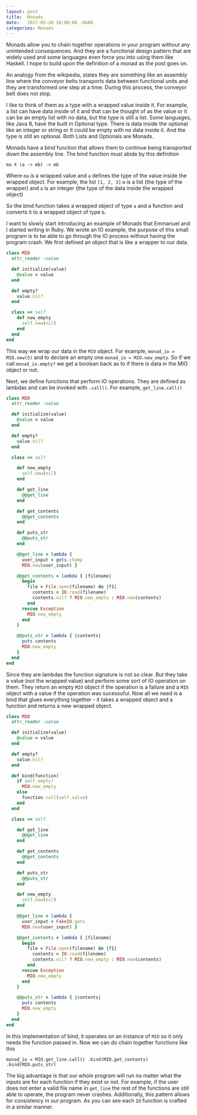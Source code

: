 ```yaml
---
layout: post
title:  Monads
date:   2017-05-26 10:00:00 -0600
categories: Monads
---
```

Monads allow you to chain together operations in your program without any unintended consequences. And they are a functional design pattern that are widely used and some languages even force you into using them like Haskell. I hope to build upon the definition of a monad as the post goes on. 

An analogy from the wikipedia, states they are something like an assembly line where the conveyor belts transports data between functional units and they are transformed one step at a time. During this process, the conveyor belt does not stop. 

I like to think of them as a type with a wrapped value inside it. For example, a list can have data inside of it and that can be thought of as the value or it can be an empty list with no data, but the type is still a list. Some languages, like Java 8, have the built in Optional type. There is data inside the optional like an integer or string or it could be empty with no data inside it. And the type is still an optional. Both Lists and Optionals are Monads.

Monads have a bind function that allows them to continue being transported down the assembly line. The bind function must abide by this definition

```
ma X (a -> mb) -> mb
```

Where `ma` is a wrapped value and `a` defines the type of the value inside the wrapped object. For example, the list `[1, 2, 3]` `m` is a list (the type of the wrapper) and `a` is an integer (the type of the data inside the wrapped object)

So the bind function takes a wrapped object of type `a` and a function and converts it to a wrapped object of type `b`. 

I want to slowly start introducing an example of Monads that Emmanuel and I started writing in Ruby. We wrote an IO example, the purpose of this small program is to be able to go through the IO process without having the program crash. We first defined an object that is like a wrapper to our data. 

```ruby
class MIO
  attr_reader :value

  def initialize(value)
    @value = value
  end

  def empty?
    value.nil?
  end

  class << self
    def new_empty
      self.new(nil)
    end
  end
end
```

This way we wrap our data in the `MIO` object. For example, `monad_io = MIO.new(5)` and to declare an empty one `monad_io = MIO.new_empty`. So if we call `monad_io.empty?` we get a boolean back as to if there is data in the MIO object or not. 

Next, we define functions that perform IO operations. They are defined as lambdas and can be invoked with `.call()`. For example, `get_line.call()`

```ruby
class MIO
  attr_reader :value

  def initialize(value)
    @value = value
  end

  def empty?
    value.nil?
  end

  class << self

    def new_empty
      self.new(nil)
    end

    def get_line
      @@get_line
    end

    def get_contents
      @@get_contents
    end

    def puts_str
      @@puts_str
    end

    @@get_line = lambda {
      user_input = gets.chomp
      MIO.new(user_input) }

    @@get_contents = lambda { |filename|
      begin
        file = File.open(filename) do |f1|
          contents = IO.read(filename)
          contents.nil? ? MIO.new_empty : MIO.new(contents)
        end
      rescue Exception
        MIO.new_empty
      end
    }

    @@puts_str = lambda { |contents|
      puts contents
      MIO.new_empty
    }
  end
end
```

Since they are lambdas the function signature is not so clear. But they take a value (not the wrapped value) and perform some sort of IO operation on them. They return an empty `MIO` object if the operation is a failure and a `MIO` object with a value if the operation was sucessuful. Now all we need is a bind that glues everything together - it takes a wrapped object and a function and returns a new wrapped object. 

```ruby
class MIO
  attr_reader :value

  def initialize(value)
    @value = value
  end

  def empty?
    value.nil?
  end

  def bind(function)
    if self.empty?
      MIO.new_empty
    else
      function.call(self.value)
    end
  end

  class << self

    def get_line
      @@get_line
    end

    def get_contents
      @@get_contents
    end

    def puts_str
      @@puts_str
    end

    def new_empty
      self.new(nil)
    end

    @@get_line = lambda {
      user_input = FakeIO.gets
      MIO.new(user_input) }

    @@get_contents = lambda { |filename|
      begin
        file = File.open(filename) do |f1|
          contents = IO.read(filename)
          contents.nil? ? MIO.new_empty : MIO.new(contents)
        end
      rescue Exception
        MIO.new_empty
      end
    }

    @@puts_str = lambda { |contents|
      puts contents
      MIO.new_empty
    }
  end
end
```

In this implementation of bind, it operates on an instance of `MIO` so it only needs the function passed in. Now we can do chain together functions like this

`monad_io = MIO.get_line.call()
            .bind(MIO.get_contents)
            .bind(MIO.puts_str)`

The big advantage is that our whole program will run no matter what the inputs are for each function if they exist or not. For example, if the user does not enter a valid file name in `get_line` the rest of the functions are still able to operate, the program never crashes. Additionally, this pattern allows for consistency in our program. As you can see each `IO` function is crafted in a similar manner. 



<!---
In math notation m has to have these 3 functions defined on it: 
1. `return : a -> m a`

public Optional<Integer> return(int number){
  return new Optional<Integer>(number);
}


2. fmap : (a -> b) X m a -> m b (this is a functor) 

f: (a -> m b)
g: (b -> m c)

Integer a = 5;
String b = "5";
Optional ma = new Optional<Integer>(5);
Optional mb = new Optional<String>("5");

function that operates over wrapped values 

public String func(Integer int){
  return String.valueof(int);
}

Optional optionalfive = new Optional<Integer>(5)

fmap(func(5), optionalfive)

public Optional<String> fmap(function, Optional<Integer> optional){
  if (optional.isEmpty()) {
    return new EmptyOptional<String>();
  }
  return Optional<String>(function(Optional.value()));
}


3. join : m (m a) -> m a

public Optional<int> join(Optional<Optional<int>> nestedOptional) {
  if (nestedOptional.value() == null) {
//    return new Optional<String>(null) or null
}
  if (nestedOptional.value().value() == null) {
  //    return new Optional<String>(null) or null
}
  return nestedOptional.value(); 
}

importance of `return` and `fmap` transition from unwrapped value to wrapped value, both return type `m` 

Goal of a monad: 
function compisition: a -> mb and b -> mc we can get to a -> mc

Bind operator: 

public Optional<String> func(Integer int) {
  return new Optional<String>(String.valueof(int))
}

public Optional<String> bind(Optional<Integer> optionalInt, function){
  if(Optional.isEmpty()) {
    return new EmptyOptional<String>();
  }
  return function(Optional.value())
}
--->



